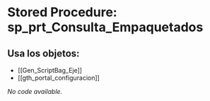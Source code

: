 # Stored Procedure: sp_prt_Consulta_Empaquetados

## Usa los objetos:
- [[Gen_ScriptBag_Eje]]
- [[gth_portal_configuracion]]

*No code available.*
